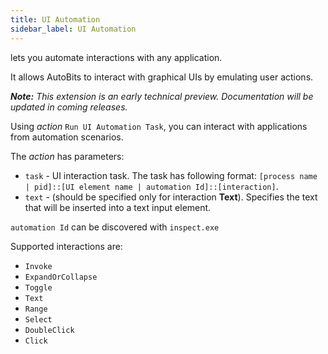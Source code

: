 ```yaml
---
title: UI Automation
sidebar_label: UI Automation
---
```


lets you automate interactions with any application.

It allows AutoBits to interact with graphical UIs by emulating user actions. 

***Note:*** *This extension is an early technical preview. Documentation will be updated in coming releases.*

Using *action* `Run UI Automation Task`, you can interact with applications from automation scenarios.

The *action* has parameters:

- `task` - UI interaction task. The task has following format: `[process name | pid]::[UI element name | automation Id]::[interaction]`.
- `text` - (should be specified only for interaction **Text**). Specifies the text that will be inserted into a text input element.

`automation Id` can be discovered with `inspect.exe`

Supported interactions are:

- `Invoke`
- `ExpandOrCollapse`
- `Toggle`
- `Text`
- `Range`
- `Select`
- `DoubleClick`
- `Click`